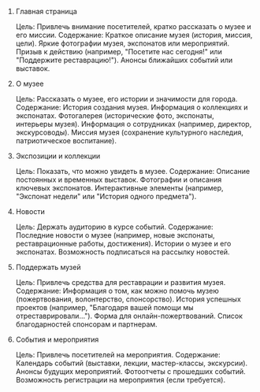 1. Главная страница

    Цель: Привлечь внимание посетителей, кратко рассказать о музее и его миссии.
    Содержание:
        Краткое описание музея (история, миссия, цели).
        Яркие фотографии музея, экспонатов или мероприятий.
        Призыв к действию (например, "Посетите нас сегодня!" или "Поддержите реставрацию!").
        Анонсы ближайших событий или выставок.

2. О музее

    Цель: Рассказать о музее, его истории и значимости для города.
    Содержание:
        История создания музея.
        Информация о коллекциях и экспонатах.
        Фотогалерея (исторические фото, экспонаты, интерьеры музея).
        Информация о сотрудниках (например, директор, экскурсоводы).
        Миссия музея (сохранение культурного наследия, патриотическое воспитание).

3. Экспозиции и коллекции

    Цель: Показать, что можно увидеть в музее.
    Содержание:
        Описание постоянных и временных выставок.
        Фотографии и описания ключевых экспонатов.
        Интерактивные элементы (например, "Экспонат недели" или "История одного предмета").

4. Новости

    Цель: Держать аудиторию в курсе событий.
    Содержание:
        Последние новости о музее (например, новые экспонаты, реставрационные работы, достижения).
        Истории о музее и его экспонатах.
        Возможность подписаться на рассылку новостей.

5. Поддержать музей

    Цель: Привлечь средства для реставрации и развития музея.
    Содержание:
        Информация о том, как можно помочь музею (пожертвования, волонтерство, спонсорство).
        История успешных проектов (например, "Благодаря вашей помощи мы отреставрировали...").
        Форма для онлайн-пожертвований.
        Список благодарностей спонсорам и партнерам.

6. События и мероприятия

    Цель: Привлечь посетителей на мероприятия.
    Содержание:
        Календарь событий (выставки, лекции, мастер-классы, экскурсии).
        Анонсы будущих мероприятий.
        Фотоотчеты с прошедших событий.
        Возможность регистрации на мероприятия (если требуется).
